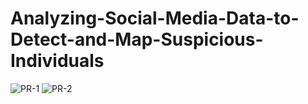 # Analyzing-Social-Media-Data-to-Detect-and-Map-Suspicious-Individuals

![PR-1](https://user-images.githubusercontent.com/19618393/78514301-b22e6580-77c1-11ea-87dc-abcd72f0428a.jpg)
![PR-2](https://user-images.githubusercontent.com/19618393/78514302-b3f82900-77c1-11ea-9b30-39072117dcdf.jpg)
